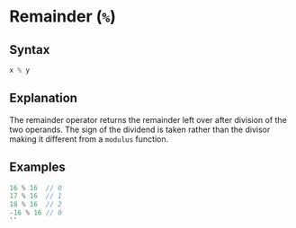 # Remainder (`%`)

## Syntax
```swift
x % y
```

## Explanation
The remainder operator returns the remainder left over after division of the two operands. The sign of the dividend is taken rather than the divisor making it different from a `modulus` function.

## Examples

```swift
16 % 16  // 0
17 % 16  // 1
18 % 16  // 2
-16 % 16 // 0
``
